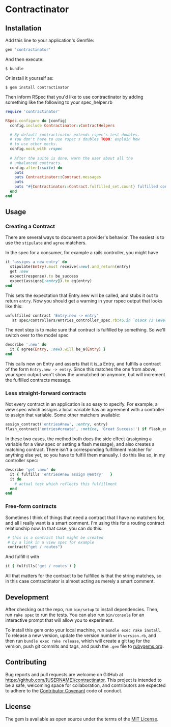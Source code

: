# Contractinator

## Installation

Add this line to your application's Gemfile:

```ruby
gem 'contractinator'
```

And then execute:

    $ bundle

Or install it yourself as:

    $ gem install contractinator
    
Then inform RSpec that you'd like to use contractinator by adding something like the following to your spec_helper.rb

```ruby
require 'contractinator'

RSpec.configure do |config|
  config.include Contractinator::ContractHelpers

  # By default contractinator extends rspec's test doubles.
  # You don't have to use rspec's doubles TODO: explain how
  # to use other mocks.
  config.mock_with :rspec
  
  # After the suite is done, warn the user about all the
  # unbalanced contracts. 
  config.after(:suite) do
    puts
    puts Contractinator::Contract.messages
    puts
    puts "#{Contractinator::Contract.fulfilled_set.count} fulfilled contracts"
  end
end
```

## Usage

### Creating a Contract
There are several ways to document a provider's behavior. The easiest is to use the `stipulate` and `agree` matchers.

In the spec for a consumer, for example a rails controller, you might have

```ruby
it 'assigns a new entry' do
  stipulate(Entry).must receive(:new).and_return(entry)
  get :new
  expect(response).to be_success
  expect(assigns[:entry]).to eq(entry)
end
```

This sets the expectation that Entry.new will be called, and stubs it out to return `entry`. Now you should get a warning in your rspec output that looks like this:

```ruby
unfulfilled contract 'Entry.new -> entry'
   at spec/controllers/entries_controller_spec.rb:45:in `block (3 levels) in <top (required)>'
```

The next step is to make sure that contract is fulfilled by something. So we'll switch over to the model spec

```ruby
describe '.new' do
  it { agree(Entry, :new).will be_a(Entry) }
end
```

This calls new on Entry and asserts that it is_a Entry, and fulfills a contract of the form `Entry.new -> entry`. Since this matches the one from above, your spec output won't show the unmatched on anymore, but will increment the fulfilled contracts message.

### Less straight-forward contracts
Not every contract in an application is so easy to specify. For example, a view spec which assigns a local variable has an agreement with a controller to assign that variable. Some other matchers available:

```ruby
assign_contract('entries#new', :entry, entry)
flash_contract('entries#create', :notice, 'Great Success!') if flash_enabled
```

In these two cases, the method both does the side effect (assigning a variable for a view spec or setting a flash message), and also creates a matching contract. There isn't a corresponding fulfillment matcher for anything else yet, so you have to fulfill them manually. I do this like so, in my controller spec:

```ruby
describe 'get :new' do
  it { fulfills 'entries#new assign @entry'   }
  it do 
  	# actual test which reflects this fulfillment
  end
end
```

### Free-form contracts
Sometimes I think of things that need a contract that I have no matchers for, and all I really want is a smart comment. I'm using this for a routing contract relationship now. In that case, you can do this:

```ruby
 # this is a contract that might be created
 # by a link in a view spec for example
 contract("get / routes")

```

And fulfill it with

```ruby
it { fulfills('get / routes') }
```

All that matters for the contract to be fulfilled is that the string matches, so in this case contractinator is almost acting as merely a smart comment.

## Development

After checking out the repo, run `bin/setup` to install dependencies. Then, run `rake spec` to run the tests. You can also run `bin/console` for an interactive prompt that will allow you to experiment.

To install this gem onto your local machine, run `bundle exec rake install`. To release a new version, update the version number in `version.rb`, and then run `bundle exec rake release`, which will create a git tag for the version, push git commits and tags, and push the `.gem` file to [rubygems.org](https://rubygems.org).

## Contributing

Bug reports and pull requests are welcome on GitHub at https://github.com/[USERNAME]/contractinator. This project is intended to be a safe, welcoming space for collaboration, and contributors are expected to adhere to the [Contributor Covenant](http://contributor-covenant.org) code of conduct.


## License

The gem is available as open source under the terms of the [MIT License](http://opensource.org/licenses/MIT).

